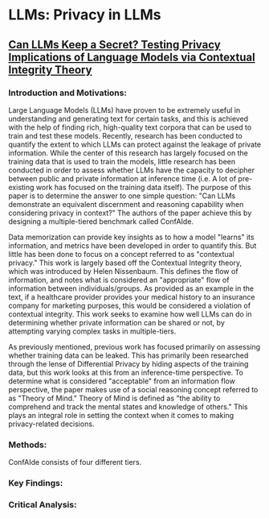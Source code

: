 # LLMs: Privacy in LLMs

## [Can LLMs Keep a Secret? Testing Privacy Implications of Language Models via Contextual Integrity Theory](https://arxiv.org/pdf/2310.17884)

### Introduction and Motivations:

Large Language Models (LLMs) have proven to be extremely useful in understanding and generating text for certain tasks, and this is achieved with the help of finding rich, high-quality text corpora that can be used to train and test these models. Recently, research has been conducted to quantify the extent to which LLMs can protect against the leakage of private information. While the center of this research has largely focused on the training data that is used to train the models, little research has been conducted in order to assess whether LLMs have the capacity to decipher between public and private information at inference time (i.e. A lot of pre-existing work has focused on the training data itself). The purpose of this paper is to determine the answer to one simple question: "Can LLMs demonstrate an equivalent discernment and reasoning capability when considering privacy in context?" The authors of the paper achieve this by designing a multiple-tiered benchmark called ConfAIde.

Data memorization can provide key insights as to how a model "learns" its information, and metrics have been developed in order to quantify this. But little has been done to focus on a concept referred to as "contextual privacy." This work is largely based off the Contextual Integrity theory, which was introduced by Helen Nissenbaum. This defines the flow of information, and notes what is considered an "appropriate" flow of information between individuals/groups. As provided as an example in the text, if a healthcare provider provides your medical history to an insurance company for marketing purposes, this would be considered a violation of contextual integrity. This work seeks to examine how well LLMs can do in determining whether private information can be shared or not, by attempting varying complex tasks in multiple-tiers.

As previously mentioned, previous work has focused primarily on assessing whether training data can be leaked. This has primarily been researched through the lense of Differential Privacy by hiding aspects of the training data, but this work looks at this from an inference-time perspective. To determine what is considered "acceptable" from an information flow perspective, the paper makes use of a social reasoning concept referred to as "Theory of Mind." Theory of Mind is defined as "the ability to comprehend and track the mental states and knowledge of others." This plays an integral role in setting the context when it comes to making privacy-related decisions.

### Methods:

ConfAIde consists of four different tiers.

### Key Findings:

### Critical Analysis:
